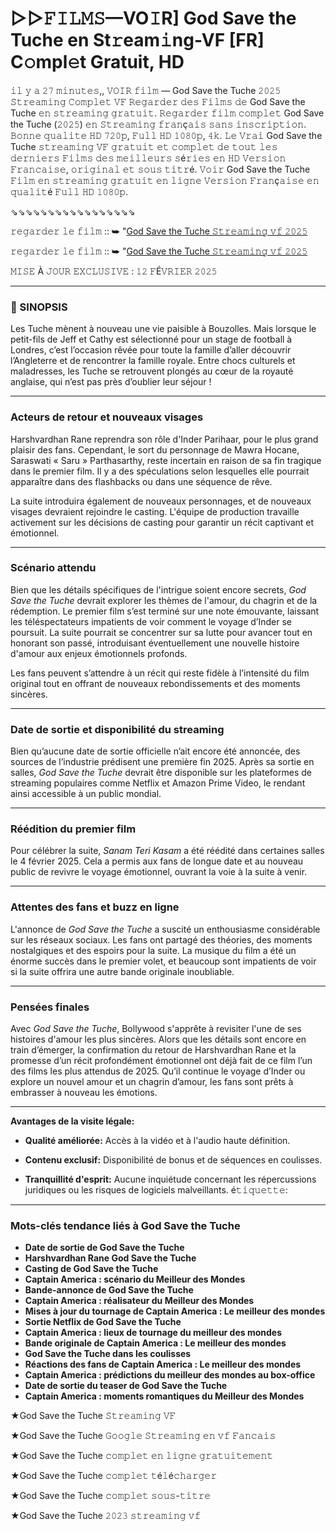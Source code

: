 # ▷▷𝙵𝙸𝙻𝙼𝚂—VO𝙸R] God Save the Tuche en St𝚛eam𝚒ng-VF [FR] C𝚘mpl𝚎t Gratuit, HD
𝚒𝚕 𝚢 𝚊 𝟸𝟽 𝚖𝚒𝚗𝚞𝚝𝚎𝚜,, 𝚅𝙾𝙸𝚁 𝚏𝚒𝚕𝚖 — God Save the Tuche 𝟸𝟶𝟸𝟻 𝚂𝚝𝚛𝚎𝚊𝚖𝚒𝚗𝚐 𝙲𝚘𝚖𝚙𝚕𝚎𝚝 𝚅𝙵 𝚁𝚎𝚐𝚊𝚛𝚍𝚎𝚛 𝚍𝚎𝚜 𝙵𝚒𝚕𝚖𝚜 𝚍𝚎 God Save the Tuche 𝚎𝚗 𝚜𝚝𝚛𝚎𝚊𝚖𝚒𝚗𝚐 𝚐𝚛𝚊𝚝𝚞𝚒𝚝. 𝚁𝚎𝚐𝚊𝚛𝚍𝚎𝚛 𝚏𝚒𝚕𝚖 𝚌𝚘𝚖𝚙𝚕𝚎𝚝 God Save the Tuche (𝟸𝟶𝟸𝟻) 𝚎𝚗 𝚂𝚝𝚛𝚎𝚊𝚖𝚒𝚗𝚐 𝚏𝚛𝚊𝚗ç𝚊𝚒𝚜 𝚜𝚊𝚗𝚜 𝚒𝚗𝚜𝚌𝚛𝚒𝚙𝚝𝚒𝚘𝚗. 𝙱𝚘𝚗𝚗𝚎 𝚚𝚞𝚊𝚕𝚒𝚝𝚎 𝙷𝙳 𝟽𝟸𝟶𝚙, 𝙵𝚞𝚕𝚕 𝙷𝙳 𝟷𝟶𝟾𝟶𝚙, 𝟺𝚔. 𝙻𝚎 𝚅𝚛𝚊𝚒 God Save the Tuche 𝚜𝚝𝚛𝚎𝚊𝚖𝚒𝚗𝚐 𝚅𝙵 𝚐𝚛𝚊𝚝𝚞𝚒𝚝 𝚎𝚝 𝚌𝚘𝚖𝚙𝚕𝚎𝚝 𝚍𝚎 𝚝𝚘𝚞𝚝 𝚕𝚎𝚜 𝚍𝚎𝚛𝚗𝚒𝚎𝚛𝚜 𝙵𝚒𝚕𝚖𝚜 𝚍𝚎𝚜 𝚖𝚎𝚒𝚕𝚕𝚎𝚞𝚛𝚜 𝚜é𝚛𝚒𝚎𝚜 𝚎𝚗 𝙷𝙳 𝚅𝚎𝚛𝚜𝚒𝚘𝚗 𝙵𝚛𝚊𝚗𝚌𝚊𝚒𝚜𝚎, 𝚘𝚛𝚒𝚐𝚒𝚗𝚊𝚕 𝚎𝚝 𝚜𝚘𝚞𝚜 𝚝𝚒𝚝𝚛é. 𝚅𝚘𝚒𝚛 God Save the Tuche 𝙵𝚒𝚕𝚖 𝚎𝚗 𝚜𝚝𝚛𝚎𝚊𝚖𝚒𝚗𝚐 𝚐𝚛𝚊𝚝𝚞𝚒𝚝 𝚎𝚗 𝚕𝚒𝚐𝚗𝚎 𝚅𝚎𝚛𝚜𝚒𝚘𝚗 𝙵𝚛𝚊𝚗ç𝚊𝚒𝚜𝚎 𝚎𝚗 𝚚𝚞𝚊𝚕𝚒𝚝é 𝙵𝚞𝚕𝚕 𝙷𝙳 𝟷𝟶𝟾𝟶𝚙.

⇘⇘⇘⇘⇘⇘⇘⇘⇘⇘⇘⇘⇘⇘⇘⇘⇘

𝚛𝚎𝚐𝚊𝚛𝚍𝚎𝚛 𝚕𝚎 𝚏𝚒𝚕𝚖 :: ➥ "[God Save the Tuche 𝚂𝚝𝚛𝚎𝚊𝚖𝚒𝚗𝚐 𝚟𝚏 𝟸𝟶𝟸𝟻](https://t.co/F88Shff24h)

𝚛𝚎𝚐𝚊𝚛𝚍𝚎𝚛 𝚕𝚎 𝚏𝚒𝚕𝚖 :: ➥ "[God Save the Tuche 𝚂𝚝𝚛𝚎𝚊𝚖𝚒𝚗𝚐 𝚟𝚏 𝟸𝟶𝟸𝟻](https://t.co/F88Shff24h)

𝙼𝙸𝚂𝙴 À 𝙹𝙾𝚄𝚁 𝙴𝚇𝙲𝙻𝚄𝚂𝙸𝚅𝙴 : 𝟷𝟸 𝙵É𝚅𝚁𝙸𝙴𝚁 𝟸𝟶𝟸𝟻

---

### 📖 SINOPSIS

Les Tuche mènent à nouveau une vie paisible à Bouzolles. Mais lorsque le petit-fils de Jeff et Cathy est sélectionné pour un stage de football à Londres, c’est l’occasion rêvée pour toute la famille d’aller découvrir l’Angleterre et de rencontrer la famille royale. Entre chocs culturels et maladresses, les Tuche se retrouvent plongés au cœur de la royauté anglaise, qui n’est pas près d’oublier leur séjour !

---

### **Acteurs de retour et nouveaux visages**

Harshvardhan Rane reprendra son rôle d'Inder Parihaar, pour le plus grand plaisir des fans. Cependant, le sort du personnage de Mawra Hocane, Saraswati « Saru » Parthasarthy, reste incertain en raison de sa fin tragique dans le premier film. Il y a des spéculations selon lesquelles elle pourrait apparaître dans des flashbacks ou dans une séquence de rêve.

La suite introduira également de nouveaux personnages, et de nouveaux visages devraient rejoindre le casting. L'équipe de production travaille activement sur les décisions de casting pour garantir un récit captivant et émotionnel.

---

### **Scénario attendu**

Bien que les détails spécifiques de l'intrigue soient encore secrets, *God Save the Tuche* devrait explorer les thèmes de l'amour, du chagrin et de la rédemption. Le premier film s’est terminé sur une note émouvante, laissant les téléspectateurs impatients de voir comment le voyage d’Inder se poursuit. La suite pourrait se concentrer sur sa lutte pour avancer tout en honorant son passé, introduisant éventuellement une nouvelle histoire d'amour aux enjeux émotionnels profonds.

Les fans peuvent s’attendre à un récit qui reste fidèle à l’intensité du film original tout en offrant de nouveaux rebondissements et des moments sincères.

---

### **Date de sortie et disponibilité du streaming**

Bien qu’aucune date de sortie officielle n’ait encore été annoncée, des sources de l’industrie prédisent une première fin 2025. Après sa sortie en salles, *God Save the Tuche* devrait être disponible sur les plateformes de streaming populaires comme Netflix et Amazon Prime Video, le rendant ainsi accessible à un public mondial.

---

### **Réédition du premier film**

Pour célébrer la suite, *Sanam Teri Kasam* a été réédité dans certaines salles le 4 février 2025. Cela a permis aux fans de longue date et au nouveau public de revivre le voyage émotionnel, ouvrant la voie à la suite à venir.

---

### **Attentes des fans et buzz en ligne**

L'annonce de *God Save the Tuche* a suscité un enthousiasme considérable sur les réseaux sociaux. Les fans ont partagé des théories, des moments nostalgiques et des espoirs pour la suite. La musique du film a été un énorme succès dans le premier volet, et beaucoup sont impatients de voir si la suite offrira une autre bande originale inoubliable.

---

### **Pensées finales**

Avec *God Save the Tuche*, Bollywood s'apprête à revisiter l'une de ses histoires d'amour les plus sincères. Alors que les détails sont encore en train d’émerger, la confirmation du retour de Harshvardhan Rane et la promesse d’un récit profondément émotionnel ont déjà fait de ce film l’un des films les plus attendus de 2025. Qu’il continue le voyage d’Inder ou explore un nouvel amour et un chagrin d’amour, les fans sont prêts à embrasser à nouveau les émotions.

---

**Avantages de la visite légale:**

- **Qualité améliorée:** Accès à la vidéo et à l'audio haute définition.

- **Contenu exclusif:** Disponibilité de bonus et de séquences en coulisses.

- **Tranquillité d'esprit:** Aucune inquiétude concernant les répercussions juridiques ou les risques de logiciels malveillants.
é𝚝𝚒𝚚𝚞𝚎𝚝𝚝𝚎:

---

### **Mots-clés tendance liés à God Save the Tuche**

- **Date de sortie de God Save the Tuche**  
- **Harshvardhan Rane God Save the Tuche** 
- **Casting de God Save the Tuche**  
- **Captain America : scénario du Meilleur des Mondes**  
- **Bande-annonce de God Save the Tuche**  
- **Captain America : réalisateur du Meilleur des Mondes**  
- **Mises à jour du tournage de Captain America : Le meilleur des mondes**  
- **Sortie Netflix de God Save the Tuche**  
- **Captain America : lieux de tournage du meilleur des mondes**  
- **Bande originale de Captain America : Le meilleur des mondes** 
- **God Save the Tuche dans les coulisses** 
- **Réactions des fans de Captain America : Le meilleur des mondes** 
- **Captain America : prédictions du meilleur des mondes au box-office**  
- **Date de sortie du teaser de God Save the Tuche**  
- **Captain America : moments romantiques du Meilleur des Mondes**  

★God Save the Tuche 𝚂𝚝𝚛𝚎𝚊𝚖𝚒𝚗𝚐 𝚅𝙵

★God Save the Tuche 𝙶𝚘𝚘𝚐𝚕𝚎 𝚂𝚝𝚛𝚎𝚊𝚖𝚒𝚗𝚐 𝚎𝚗 𝚟𝚏 𝙵𝚊𝚗𝚌𝚊𝚒𝚜

★God Save the Tuche 𝚌𝚘𝚖𝚙𝚕𝚎𝚝 𝚎𝚗 𝚕𝚒𝚐𝚗𝚎 𝚐𝚛𝚊𝚝𝚞𝚒𝚝𝚎𝚖𝚎𝚗𝚝

★God Save the Tuche 𝚌𝚘𝚖𝚙𝚕𝚎𝚝 𝚝é𝚕é𝚌𝚑𝚊𝚛𝚐𝚎𝚛

★God Save the Tuche 𝚌𝚘𝚖𝚙𝚕𝚎𝚝 𝚜𝚘𝚞𝚜-𝚝𝚒𝚝𝚛𝚎

★God Save the Tuche 𝟸𝟶𝟸𝟹 𝚜𝚝𝚛𝚎𝚊𝚖𝚒𝚗𝚐 𝚟𝚏
